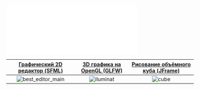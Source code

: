<img src="/github-metrics.svg" align="middle" alt="Metrics" width="70%">

| [Графический 2D редактор (SFML)](https://github.com/LupanovEvgeniyHTML/Simdle2DEditor) | [3D графика на OpenGL (GLFW)](https://github.com/LupanovEvgeniyHTML/SimpleOpenGL3DGraphic) | [Рисование объёмного куба (JFrame)](https://github.com/LupanovEvgeniyHTML/SimpleRenderOnJava)
:-------------------------:|:-------------------------:|:-------------------------:
![best_editor_main](https://raw.githubusercontent.com/LupanovEvgeniyHTML/LupanovEvgeniyHTML/main/projects_media/Simdle2DEditor/best_editor_main.gif)  |  ![iluminat](https://raw.githubusercontent.com/LupanovEvgeniyHTML/LupanovEvgeniyHTML/main/projects_media/SimpleOpenGL3DGraphic/iluminat_1_close.gif)  |  ![cube](https://raw.githubusercontent.com/LupanovEvgeniyHTML/LupanovEvgeniyHTML/main/projects_media/SimpleRenderOnJava/one_cube.gif)